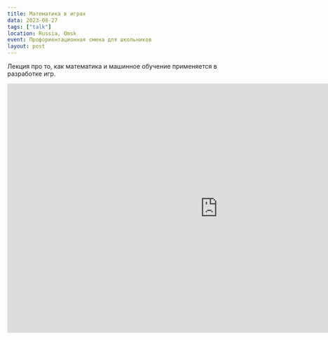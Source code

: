 ```yaml
---
title: Математика в играх
data: 2023-08-27
tags: ["talk"]
location: Russia, Omsk
event: Профориентационная смена для школьников
layout: post
---
```


Лекция про то, как математика и машинное обучение применяется в разработке игр.

<iframe src="https://docs.google.com/presentation/d/e/2PACX-1vRtYEfx2FFXJdrX6JimjW-Xb68Sr7LX-O4Td-utQgIWN_iDJIzDFW_Ml_hmyLzrXxMXvfawKwVxhxik/embed?start=false&loop=false&delayms=3000" frameborder="0" width="960" height="569" allowfullscreen="true" mozallowfullscreen="true" webkitallowfullscreen="true"></iframe>